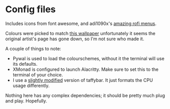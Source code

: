 # Config files

Includes icons from font awesome, and adi1090x's [amazing rofi menus](https://github.com/adi1090x/rofi). 

Colours were picked to match [this wallpaper](https://w.wallhaven.cc/full/kw/wallhaven-kwd36d.jpg) unfortunately it seems the original artist's page has gone down, so I'm not sure who made it. 

A couple of things to note:
 * Pywal is used to load the colourschemes, without it the terminal will use its defaults.
 * XMonad is configured to launch Alacritty. Make sure to set this to the terminal of your choice.
 * I use a [slightly modified](https://github.com/ProtonNumber/taffybar/tree/cpuMonitor) version of taffybar. It just formats the CPU usage differently.
  
Nothing here has any complex dependencies; it should be pretty much plug and play. Hopefully.
